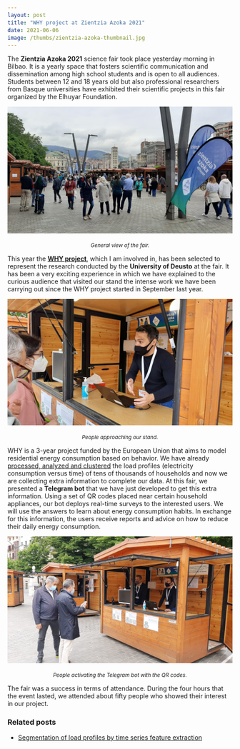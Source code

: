 ```yaml
---
layout: post
title: "WHY project at Zientzia Azoka 2021"
date: 2021-06-06
image: /thumbs/zientzia-azoka-thumbnail.jpg
---
```

The **Zientzia Azoka 2021** science fair took place yesterday morning in Bilbao. It is a yearly space that fosters scientific communication and dissemination among high school students and is open to all audiences. Students between 12 and 18 years old but also professional researchers from Basque universities have exhibited their scientific projects in this fair organized by the Elhuyar Foundation.

![](/img/zientzia-azoka-2021-entrance.jpg)
*<center><small>General view of the fair.</small></center>*

This year the **[WHY project](https://www.why-h2020.eu/)**, which I am involved in, has been selected to represent the research conducted by the **University of Deusto** at the fair. It has been a very exciting experience in which we have explained to the curious audience that visited our stand the intense work we have been carrying out since the WHY project started in September last year.

![](/img/zientzia-azoka-2021-me.jpg)
*<center><small>People approaching our stand.</small></center>*

WHY is a 3-year project funded by the European Union that aims to model residential energy consumption based on behavior. We have already [processed, analyzed and clustered](https://www.quesadagranja.com/segmentation-load-profiles) the load profiles (electricity consumption versus time) of tens of thousands of households and now we are collecting extra information to complete our data. At this fair, we presented a **Telegram bot** that we have just developed to get this extra information. Using a set of QR codes placed near certain household appliances, our bot deploys real-time surveys to the interested users. We will use the answers to learn about energy consumption habits. In exchange for this information, the users receive reports and advice on how to reduce their daily energy consumption.

![](/img/zientzia-azoka-2021-users.jpg)
*<center><small>People activating the Telegram bot with the QR codes.</small></center>*

The fair was a success in terms of attendance. During the four hours that the event lasted, we attended about fifty people who showed their interest in our project.

### Related posts
* [Segmentation of load profiles by time series feature extraction](https://www.quesadagranja.com/segmentation-load-profiles)